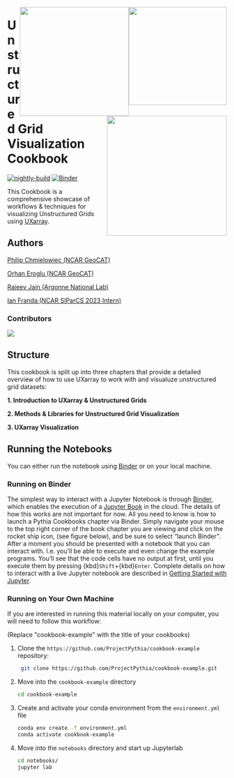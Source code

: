 <p align="center">
  <img style="float: right;" src="https://raijin.ucar.edu/_static/images/logos/ProjectRaijin_Logo.png" width="225" />
  <img style="float: right;" src="https://github.com/UXARRAY/unstructured-grid-viz-cookbook/blob/main/notebooks/images/logos/SEATSLogoTransparent.png" width="250" />
  <img style="float: right;" src="https://geocat-comp.readthedocs.io/en/latest/_static/GeoCAT_nsf.svg" width="275" />
</p>

# Unstructured Grid Visualization Cookbook

[![nightly-build](https://github.com/UXARRAY/unstructured-grid-viz-cookbook/actions/workflows/nightly-build.yaml/badge.svg)](https://github.com/UXARRAY/unstructured-grid-viz-cookbook/actions/workflows/nightly-build.yaml)
[![Binder](https://binder.projectpythia.org/badge_logo.svg)](https://binder.projectpythia.org/v2/gh/ProjectPythia/cookbook-template/main?labpath=notebooks)

This Cookbook is a comprehensive showcase of workflows & techniques for visualizing Unstructured Grids using [UXarray](https://uxarray.readthedocs.io/).

## Authors

[Philip Chmielowiec (NCAR GeoCAT)](@philipc2)

[Orhan Eroglu (NCAR GeoCAT)](@erogluorhan)

[Rajeev Jain (Argonne National Lab)](@rajeeja)

[Ian Franda (NCAR SIParCS 2023 Intern)](@ifranda)

### Contributors

<a href="https://github.com/UXARRAY/unstructured-grid-viz-cookbook/graphs/contributors">
  <img src="https://contrib.rocks/image?repo=UXARRAY/unstructured-grid-viz-cookbook" />
</a>

## Structure

This cookbook is split up into three chapters that provide a detailed overview of how to use UXarray to work with and visualuze unstructured grid datasets:

**1. Introduction to UXarray & Unstructured Grids**

**2. Methods & Libraries for Unstructured Grid Visualization**

**3. UXarray Visualization**

## Running the Notebooks

You can either run the notebook using [Binder](https://binder.projectpythia.org/) or on your local machine.

### Running on Binder

The simplest way to interact with a Jupyter Notebook is through
[Binder](https://binder.projectpythia.org/), which enables the execution of a
[Jupyter Book](https://jupyterbook.org) in the cloud. The details of how this works are not
important for now. All you need to know is how to launch a Pythia
Cookbooks chapter via Binder. Simply navigate your mouse to
the top right corner of the book chapter you are viewing and click
on the rocket ship icon, (see figure below), and be sure to select
“launch Binder”. After a moment you should be presented with a
notebook that you can interact with. I.e. you’ll be able to execute
and even change the example programs. You’ll see that the code cells
have no output at first, until you execute them by pressing
{kbd}`Shift`\+{kbd}`Enter`. Complete details on how to interact with
a live Jupyter notebook are described in [Getting Started with
Jupyter](https://foundations.projectpythia.org/foundations/getting-started-jupyter.html).

### Running on Your Own Machine

If you are interested in running this material locally on your computer, you will need to follow this workflow:

(Replace "cookbook-example" with the title of your cookbooks)

1. Clone the `https://github.com/ProjectPythia/cookbook-example` repository:

   ```bash
    git clone https://github.com/ProjectPythia/cookbook-example.git
   ```

1. Move into the `cookbook-example` directory
   ```bash
   cd cookbook-example
   ```
1. Create and activate your conda environment from the `environment.yml` file
   ```bash
   conda env create -f environment.yml
   conda activate cookbook-example
   ```
1. Move into the `notebooks` directory and start up Jupyterlab
   ```bash
   cd notebooks/
   jupyter lab
   ```
